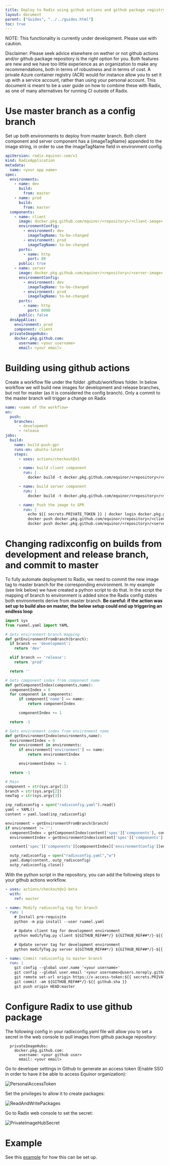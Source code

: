 ```yaml
---
title: Deploy to Radix using github actions and github package registry
layout: document
parent: ["Guides", "../../guides.html"]
toc: true
---
```


NOTE: This functionality is currently under development. Please use with caution.

Disclaimer: Please seek advice elsewhere on wether or not github actions and/or github package repository is the right option for you. Both features are new and we have too little experience as an organization to make any recommendations, both in terms of robustness and in terms of cost. A private Azure container registry (ACR) would for instance allow you to set it up with a service account, rather than using your personal account. This document is meant to be a user guide on how to combine these with Radix, as one of many alternatives for running CI outside of Radix.

# Use master branch as a config branch

Set up both environments to deploy from master branch. Both client component and server component has a {imageTagName} appended to the image string, in order to use the imageTagName field in environment config.

```yaml
apiVersion: radix.equinor.com/v1
kind: RadixApplication
metadata:
  name: <your app name>
spec:
  environments:
    - name: dev
      build:
        from: master
    - name: prod
      build:
        from: master
  components:
    - name: client
      image: docker.pkg.github.com/equinor/<repository>/<client-image>:{imageTagName}
      environmentConfig:
        - environment: dev
          imageTagName: to-be-changed
        - environment: prod
          imageTagName: to-be-changed
      ports:
        - name: http
          port: 80
      public: true
    - name: server
      image: docker.pkg.github.com/equinor/<repository>/<server-image>:{imageTagName}
      environmentConfig:
        - environment: dev
          imageTagName: to-be-changed
        - environment: prod
          imageTagName: to-be-changed
      ports:
        - name: http
          port: 8000
      public: false
  dnsAppAlias:
    environment: prod
    component: client
  privateImageHubs:
    docker.pkg.github.com:
      username: <your username>
      email: <your email>
```

# Building using github actions

Create a workflow file under the folder .github/workflows folder. In below workflow we will build new images for development and release branches, but not for master (as it is considered the config branch). Only a commit to the master branch will trigger a change on Radix

```yaml
name: <name of the workflow>
on:
  push:
    branches:
      - development
      - release
jobs:
  build:
    name: build-push-gpr
    runs-on: ubuntu-latest
    steps:
      - uses: actions/checkout@v1

      - name: build client component
        run: |
          docker build -t docker.pkg.github.com/equinor/<repository>/<client-image>:${GITHUB_REF##*/}-${{ github.sha }} ./client/

      - name: build server component
        run: |
          docker build -t docker.pkg.github.com/equinor/<repository>/<server-image>:${GITHUB_REF##*/}-${{ github.sha }} ./server/

      - name: Push the image to GPR
        run: |
          echo ${{ secrets.PRIVATE_TOKEN }} | docker login docker.pkg.github.com -u <your user name> --password-stdin
          docker push docker.pkg.github.com/equinor/<repository>/<client-image>:${GITHUB_REF##*/}-${{ github.sha }}
          docker push docker.pkg.github.com/equinor/<repository>/<server-image>:${GITHUB_REF##*/}-${{ github.sha }}
```

# Changing radixconfig on builds from development and release branch, and commit to master

To fully automate deployment to Radix, we need to commit the new image tag to master branch for the corresponding environment. In my example (see link below) we have created a python script to do that. In the script the mapping of branch to environment is added since the Radix config states both environments derive from master branch. **Be careful: if the action was set up to build also on master, the below setup could end up triggering an endless loop**

```python
import sys
from ruamel.yaml import YAML

# Gets environment-branch mapping
def getEnvironmentFromBranch(branch):
  if branch == 'development':
    return 'dev'

  elif branch == 'release':
    return 'prod'

  return ''

# Gets component index from component name
def getComponentIndex(components,name):
  componentIndex = 0
  for component in components:
      if component['name'] == name:
          return componentIndex

      componentIndex += 1

  return -1

# Gets environment index from environment name
def getEnvironmentIndex(environments,name):
  environmentIndex = 0
  for environment in environments:
      if environment['environment'] == name:
          return environmentIndex

      environmentIndex += 1

  return -1

# Main
component = str(sys.argv[1])
branch = str(sys.argv[2])
newTag = str(sys.argv[3])

inp_radixconfig = open("radixconfig.yaml").read()
yaml = YAML()
content = yaml.load(inp_radixconfig)

environment = getEnvironmentFromBranch(branch)
if environment != '':
  componentIndex = getComponentIndex(content['spec']['components'], component)
  environmentIndex = getEnvironmentIndex(content['spec']['components'][componentIndex]['environmentConfig'], environment)

  content['spec']['components'][componentIndex]['environmentConfig'][environmentIndex]['imageTagName'] = newTag

  outp_radixconfig = open("radixconfig.yaml","w")
  yaml.dump(content, outp_radixconfig)
  outp_radixconfig.close()
```

With the python script in the repository, you can add the following steps to your github actions workflow.

```yaml
- uses: actions/checkout@v2-beta
  with:
    ref: master

- name: Modify radixconfig tag for branch
  run: |
    # Install pre-requisite
    python -m pip install --user ruamel.yaml

    # Update client tag for development environment
    python modifyTag.py client ${GITHUB_REF##*/} ${GITHUB_REF##*/}-${{ github.sha }}

    # Update server tag for development environment
    python modifyTag.py server ${GITHUB_REF##*/} ${GITHUB_REF##*/}-${{ github.sha }}

- name: Commit radixconfig to master branch
  run: |
    git config --global user.name '<your username>'
    git config --global user.email '<your username>@users.noreply.github.com'
    git remote set-url origin https://x-access-token:${{ secrets.PRIVATE_TOKEN }}@github.com/${{ github.repository }}
    git commit -am ${GITHUB_REF##*/}-${{ github.sha }}
    git push origin HEAD:master
```

# Configure Radix to use github package

The following config in your radixconfig.yaml file will allow you to set a secret in the web console to pull images from github package repository:

```
  privateImageHubs:
    docker.pkg.github.com:
      username: <your github user>
      email: <your email>
```

Go to developer settings in Github to generate an access token (Enable SSO in order to have it be able to access Equinor organization):

![PersonalAccessToken](PersonalAccessToken.png)

Set the privileges to allow it to create packages:

![ReadAndWritePackages](ReadAndWritePackages.png)

Go to Radix web console to set the secret:

![PrivateImageHubSecret](PrivateImageHubSecret.png)

# Example

See this [example](https://github.com/equinor/radix-example-deploy-only) for how this can be set up.
